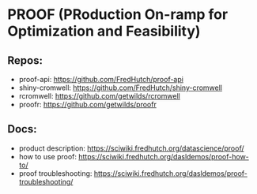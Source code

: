 # PROOF (PRoduction On-ramp for Optimization and Feasibility)

## Repos:

- proof-api: https://github.com/FredHutch/proof-api
- shiny-cromwell: https://github.com/FredHutch/shiny-cromwell
- rcromwell: https://github.com/getwilds/rcromwell
- proofr: https://github.com/getwilds/proofr

## Docs:

- product description: https://sciwiki.fredhutch.org/datascience/proof/
- how to use proof: https://sciwiki.fredhutch.org/dasldemos/proof-how-to/
- proof troubleshooting: https://sciwiki.fredhutch.org/dasldemos/proof-troubleshooting/
